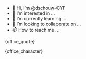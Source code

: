 - 👋 Hi, I’m @dschouw-CYF
- 👀 I’m interested in ...
- 🌱 I’m currently learning ...
- 💞️ I’m looking to collaborate on ...
- 📫 How to reach me ...

<p>{office_quote}</p>

<p>{office_character}</p>

<!---
dschouw-CYF/dschouw-CYF is a ✨ special ✨ repository because its `README.md` (this file) appears on your GitHub profile.
You can click the Preview link to take a look at your changes.
--->
